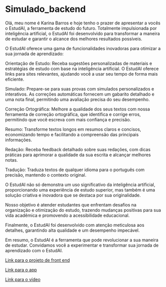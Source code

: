 # Simulado_backend

Olá, meu nome é Karina Barros e hoje tenho o prazer de apresentar a vocês o EstudAI, a ferramenta de estudo do futuro. Totalmente impulsionada por inteligência artificial, o EstudAI foi desenvolvido para transformar a maneira de estudar e garantir o alcance dos melhores resultados possíveis.

O EstudAI oferece uma gama de funcionalidades inovadoras para otimizar a sua jornada de aprendizado:

Orientação de Estudo: Receba sugestões personalizadas de materiais e estratégias de estudo com base na inteligência artificial. O EstudAI oferece links para sites relevantes, ajudando você a usar seu tempo de forma mais eficiente.

Simulado: Prepare-se para suas provas com simulados personalizados e interativos. As correções automáticas fornecem um gabarito detalhado e uma nota final, permitindo uma avaliação precisa do seu desempenho.

Correção Ortográfica: Melhore a qualidade dos seus textos com nossa ferramenta de correção ortográfica, que identifica e corrige erros, permitindo que você escreva com mais confiança e precisão.

Resumo: Transforme textos longos em resumos claros e concisos, economizando tempo e facilitando a compreensão das principais informações.

Redação: Receba feedback detalhado sobre suas redações, com dicas práticas para aprimorar a qualidade da sua escrita e alcançar melhores notas.

Tradução: Traduza textos de qualquer idioma para o português com precisão, mantendo o contexto original.

O EstudAI não só demonstra um uso significativo da inteligência artificial, proporcionando uma experiência de estudo superior, mas também é uma solução criativa e inovadora que se destaca por sua originalidade.

Nosso objetivo é atender estudantes que enfrentam desafios na organização e otimização do estudo, trazendo mudanças positivas para sua vida acadêmica e promovendo a acessibilidade educacional.

Finalmente, o EstudAI foi desenvolvido com atenção meticulosa aos detalhes, garantindo alta qualidade e um desempenho impecável.

Em resumo, o EstudAI é a ferramenta que pode revolucionar a sua maneira de estudar. Convidamos você a experimentar e transformar sua jornada de aprendizado com o EstudAI.

  [Link para o projeto de front end](https://github.com/KarinaBarros/estudai)

  [Link para o app](https://estudai-beta.vercel.app/)

  [Link para o vídeo](https://youtu.be/9oPwUUp2B54)
